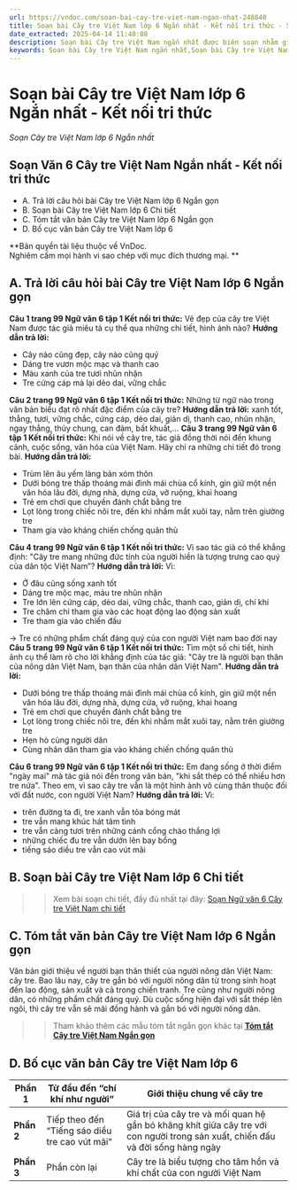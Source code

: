 ```yaml
---
url: https://vndoc.com/soan-bai-cay-tre-viet-nam-ngan-nhat-248840
title: Soạn bài Cây tre Việt Nam lớp 6 Ngắn nhất - Kết nối tri thức - Soạn Cây tre Việt Nam lớp 6 Ngắn nhất - VnDoc.com
date_extracted: 2025-04-14 11:40:08
description: Soạn bài Cây tre Việt Nam ngắn nhất được biên soạn nhằm giúp các em HS đạt kết quả tốt trong quá trình làm bài tập và học tập môn Ngữ văn lớp 6.
keywords: Soạn bài Cây tre Việt Nam ngắn nhất,Soạn bài Cây tre Việt Nam kết nối tri thức ngắn nhất,Soạn bài Cây tre Việt Nam siêu ngắn,Soạn bài Cây tre Việt Nam ngắn gọn,Soạn bài Cây tre Việt Nam ngắn,Soạn văn 6 Cây tre Việt Nam,Soạn văn Cây tre Việt Nam,Soạn Cây tre Việt Nam,Cây tre Việt Nam,Cây tre Việt Nam lớp 6,ngữ văn 6,ngữ văn 6 tập 1,soạn văn 6,soạn văn 6 tập 1,soạn văn lớp 6,soan van 6,ngữ văn lớp 6,văn lớp 6,văn 6,ngu van 6,soạn ngữ văn lớp 6,giải ngữ văn 6,cách soạn văn lớp 6
---
```


# Soạn bài Cây tre Việt Nam lớp 6 Ngắn nhất - Kết nối tri thức
 _Soạn Cây tre Việt Nam lớp 6 Ngắn nhất_
## **Soạn Văn 6 Cây tre Việt Nam Ngắn nhất - Kết nối tri thức**
  * A. Trả lời câu hỏi bài Cây tre Việt Nam lớp 6 Ngắn gọn
  * B. Soạn bài Cây tre Việt Nam lớp 6 Chi tiết
  * C. Tóm tắt văn bản Cây tre Việt Nam lớp 6 Ngắn gọn
  * D. Bố cục văn bản Cây tre Việt Nam lớp 6

**Bản quyền tài liệu thuộc về VnDoc.  
Nghiêm cấm mọi hành vi sao chép với mục đích thương mại. **
## **A. Trả lời câu hỏi bài Cây tre Việt Nam lớp 6 Ngắn gọn**
**Câu 1 trang 99 Ngữ văn 6 tập 1 Kết nối tri thức:** Vẻ đẹp của cây tre Việt Nam được tác giả miêu tả cụ thể qua những chi tiết, hình ảnh nào?
**Hướng dẫn trả lời:**
  * Cây nào cũng đẹp, cây nào cũng quý
  * Dáng tre vươn mộc mạc và thanh cao
  * Màu xanh của tre tươi nhũn nhặn
  * Tre cứng cáp mà lại dẻo dai, vững chắc

**Câu 2 trang 99 Ngữ văn 6 tập 1 Kết nối tri thức:** Những từ ngữ nào trong văn bản biểu đạt rõ nhất đặc điểm của cây tre?
**Hướng dẫn trả lời:**
xanh tốt, thẳng, tươi, vững chắc, cứng cáp, dẻo dai, giản dị, thanh cao, nhũn nhặn, ngay thẳng, thủy chung, can đảm, bất khuất,…
**Câu 3 trang 99 Ngữ văn 6 tập 1 Kết nối tri thức:** Khi nói về cây tre, tác giả đồng thời nói đến khung cảnh, cuộc sống, văn hóa của Việt Nam. Hãy chỉ ra những chi tiết đó trong bài.
**Hướng dẫn trả lời:**
  * Trùm lên âu yếm làng bản xóm thôn
  * Dưới bóng tre thấp thoáng mái đình mái chùa cổ kính, gìn giữ một nền văn hóa lâu đời, dựng nhà, dựng cửa, vỡ ruộng, khai hoang
  * Trẻ em chơi que chuyền đánh chắt bằng tre
  * Lọt lòng trong chiếc nôi tre, đến khi nhắm mắt xuôi tay, nằm trên giường tre
  * Tham gia vào kháng chiến chống quân thù

**Câu 4 trang 99 Ngữ văn 6 tập 1 Kết nối tri thức:** Vì sao tác giả có thể khẳng định: "Cây tre mang những đức tính của người hiền là tượng trưng cao quý của dân tộc Việt Nam”?
**Hướng dẫn trả lời:**
Vì:
  * Ở đâu cũng sống xanh tốt
  * Dáng tre mộc mạc, màu tre nhũn nhặn
  * Tre lớn lên cứng cáp, dẻo dai, vững chắc, thanh cao, giản dị, chí khí
  * Tre chăm chỉ tham gia vào các hoạt động lao động sản xuất
  * Tre tham gia vào chiến đấu

→ Tre có những phẩm chất đáng quý của con người Việt nam bao đời nay
**Câu 5 trang 99 Ngữ văn 6 tập 1 Kết nối tri thức:** Tìm một số chi tiết, hình ảnh cụ thể làm rõ cho lời khẳng định của tác giả: "Cây tre là người bạn thân của nông dân Việt Nam, bạn thân của nhân dân Việt Nam".
**Hướng dẫn trả lời:**
  * Dưới bóng tre thấp thoáng mái đình mái chùa cổ kính, gìn giữ một nền văn hóa lâu đời, dựng nhà, dựng cửa, vỡ ruộng, khai hoang
  * Trẻ em chơi que chuyền đánh chắt bằng tre
  * Lọt lòng trong chiếc nôi tre, đến khi nhắm mắt xuôi tay, nằm trên giường tre
  * Hẹn hò cùng người dân
  * Cùng nhân dân tham gia vào kháng chiến chống quân thù

**Câu 6 trang 99 Ngữ văn 6 tập 1 Kết nối tri thức:** Em đang sống ở thời điểm "ngày mai" mà tác giả nói đến trong văn bản, "khi sắt thép có thể nhiều hơn tre nứa". Theo em, vì sao cây tre vẫn là một hình ảnh vô cùng thân thuộc đối với đất nước, con người Việt Nam?
**Hướng dẫn trả lời:**
Vì:
  * trên đường ta đi, tre xanh vẫn tỏa bóng mát
  * tre vẫn mang khúc hát tâm tình
  * tre vẫn càng tươi trên những cánh cổng chào thắng lợi
  * những chiếc đu tre vẫn dướn lên bay bổng
  * tiếng sáo diều tre vẫn cao vút mãi

## **B. Soạn bài Cây tre Việt Nam lớp 6 Chi tiết**
>> Xem bài soạn chi tiết, đầy đủ nhất tại đây: [Soạn Ngữ văn 6 Cây tre Việt Nam chi tiết](<https://vndoc.com/soan-cay-tre-viet-nam-234280%20>)
## **C. Tóm tắt văn bản Cây tre Việt Nam lớp 6 Ngắn gọn**
Văn bản giới thiệu về người bạn thân thiết của người nông dân Việt Nam: cây tre. Bao lâu nay, cây tre gắn bó với người nông dân từ trong sinh hoạt đến lao động, sản xuất và cả trong chiến tranh. Tre cũng như người nông dân, có những phẩm chất đáng quý. Dù cuộc sống hiện đại với sắt thép lên ngôi, thì cây tre vẫn sẽ mãi đồng hành và gắn bó với người nông dân.
>> Tham khảo thêm các mẫu tóm tắt ngắn gọn khác tại **[Tóm tắt Cây tre Việt Nam Ngắn gọn](<https://vndoc.com/tom-tat-van-ban-cay-tre-viet-nam-167338>)**
## **D. Bố cục văn bản Cây tre Việt Nam lớp 6**
**Phần 1**|  Từ đầu đến “chí khí như người”| Giới thiệu chung về cây tre  
---|---|---  
**Phần 2**|  Tiếp theo đến “Tiếng sáo diều tre cao vút mãi"| Giá trị của cây tre và mối quan hệ gắn bó khăng khít giữa cây tre với con người trong sản xuất, chiến đấu và đời sống hàng ngày  
**Phần 3**|  Phần còn lại| Cây tre là biểu tượng cho tâm hồn và khí chất của con người Việt Nam
